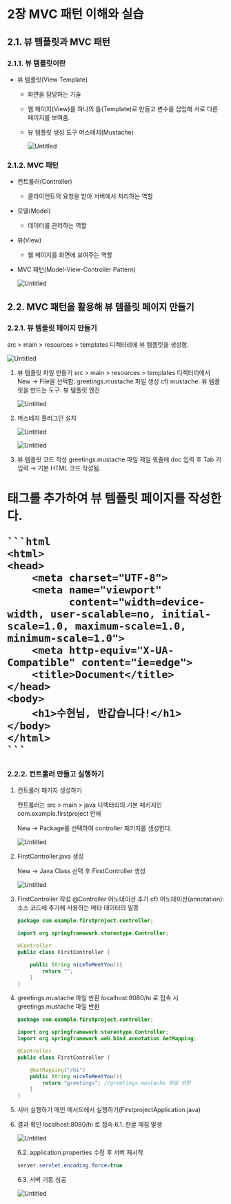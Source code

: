 # 2장 MVC 패턴 이해와 실습

## 2.1. 뷰 템플릿과 MVC 패턴

### 2.1.1. 뷰 템플릿이란

- 뷰 템플릿(View Template)
    - 화면을 담당하는 기술
    - 웹 페이지(View)를 하나의 틀(Template)로 만들고 변수를 삽입해 서로 다른 페이지를 보여줌.
    - 뷰 템플릿 생성 도구 머스테치(Mustache)
        
        ![Untitled](https://github.com/kim-soohyeon/TIL/assets/59382707/faba1cb6-ac07-4912-a143-855d68f8780a)
        

### 2.1.2. MVC 패턴

- 컨트롤러(Controller)
    - 클라이언트의 요청을 받아 서버에서 처리하는 역할
- 모델(Model)
    - 데이터를 관리하는 역할
- 뷰(View)
    - 웹 페이지를 화면에 보여주는 역할
- MVC 패턴(Model-View-Controller Pattern)
    
    ![Untitled](https://github.com/kim-soohyeon/TIL/assets/59382707/99ed6ee4-5c96-43ac-a1d8-9a91a668d018)
	

## 2.2. MVC 패턴을 활용해 뷰 템플릿 페이지 만들기

### 2.2.1. 뷰 템플릿 페이지 만들기

src > main > resources > templates 디렉터리에 뷰 템플릿을 생성함.

![Untitled](https://github.com/kim-soohyeon/TIL/assets/59382707/713761a0-eb72-468e-b2f6-b9ad832f6688)

1. 뷰 템플릿 파일 만들기
src > main > resources > templates 디렉터리에서 New → File을 선택함.
greetings.mustache 파일 생성
cf) mustache: 뷰 템플릿을 만드는 도구. 뷰 템플릿 엔진
    
    ![Untitled](https://github.com/kim-soohyeon/TIL/assets/59382707/4458636b-33b7-4abc-b336-99b0e95aa9ac)
    
2. 머스테치 플러그인 설치
    
    ![Untitled](https://github.com/kim-soohyeon/TIL/assets/59382707/a060b4d4-9b4b-437d-be81-1b563979a172)
    
    ![Untitled](https://github.com/kim-soohyeon/TIL/assets/59382707/6cbf15aa-696c-4419-a7a9-6abcd38d4a50)
    
3. 뷰 템플릿 코드 작성
greetings.mustache 파일 제일 윗줄에 doc 입력 후 Tab 키 입력 → 기본 HTML 코드 작성됨.
<h1> 태그를 추가하여  뷰 템플릿 페이지를 작성한다.
    
    ```html
    <html>
    <head>
        <meta charset="UTF-8">
        <meta name="viewport"
              content="width=device-width, user-scalable=no, initial-scale=1.0, maximum-scale=1.0, minimum-scale=1.0">
        <meta http-equiv="X-UA-Compatible" content="ie=edge">
        <title>Document</title>
    </head>
    <body>
        <h1>수현님, 반갑습니다!</h1>
    </body>
    </html>
    ```
    

### 2.2.2. 컨트롤러 만들고 실행하기

1. 컨트롤러 패키지 생성하기
    
    컨트롤러는 src > main > java 디렉터리의 기본 패키지인 com.example.firstproject 안에
    
    New → Package를 선택하여 controller 패키지를 생성한다.
    
    ![Untitled](https://github.com/kim-soohyeon/TIL/assets/59382707/04c97efa-1dc3-4677-bd4b-ba0673ac0183)
    
2. FirstController.java 생성
    
    New → Java Class 선택 후 FirstController 생성
    
    ![Untitled](https://github.com/kim-soohyeon/TIL/assets/59382707/08c4a0e7-5b16-4157-83cf-296a081d43b7)

3. FirstController 작성
@Controller 어노테이션 추가
cf) 어노테이션(annotation): 소스 코드에 추가해 사용하는 메타 데이터의 일종
    
    ```java
    package com.example.firstproject.controller;
    
    import org.springframework.stereotype.Controller;
    
    @Controller
    public class FirstController {
    
        public String niceToMeetYou(){
            return "";
        }
    }
    ```
    
4. greetings.mustache 파일 반환
localhost:8080/hi 로 접속 시 greetings.mustache 파일 반환
    
    ```java
    package com.example.firstproject.controller;
    
    import org.springframework.stereotype.Controller;
    import org.springframework.web.bind.annotation.GetMapping;
    
    @Controller
    public class FirstController {
    
        @GetMapping("/hi")
        public String niceToMeetYou(){
            return "greetings"; //greetings.mustache 파일 반환
        }
    }
    
    ```
    
5. 서버 실행하기
메인 메서드에서 실행하기(FirstprojectApplication.java)
6. 결과 확인
localhost:8080/hi 로 접속
6.1. 한글 깨짐 발생
    
    ![Untitled](https://github.com/kim-soohyeon/TIL/assets/59382707/d9495dd7-0360-47a5-9806-8f28b467ccdd)
    
    6.2. application.properties 수정 후 서버 재시작
    
    ```java
    server.servlet.encoding.force=true
    ```
    
    6.3. 서버 기동 성공
    
    ![Untitled](https://github.com/kim-soohyeon/TIL/assets/59382707/916e462e-e7db-4f17-8611-a61c80db14ef)
